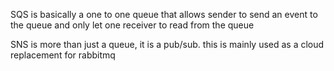 
SQS is basically a one to one queue that allows sender to send an event to the queue and only let one receiver to read from the queue

SNS is more than just a queue, it is a pub/sub. this is mainly used as a cloud replacement for rabbitmq

